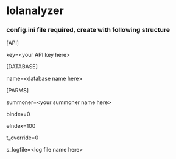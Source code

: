 # lolanalyzer

### config.ini file required, create with following structure

[API]

key=\<your API key here\>

[DATABASE]

name=\<database name here\>

[PARMS]

summoner=\<your summoner name here\>

bIndex=0

eIndex=100

t_override=0

s_logfile=\<log file name here\>
